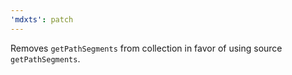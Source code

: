 ```yaml
---
'mdxts': patch
---
```


Removes `getPathSegments` from collection in favor of using source `getPathSegments`.
